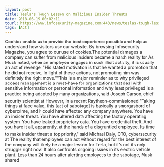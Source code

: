 ```yaml
---
layout: post
title: Tesla's Tough Lesson on Malicious Insider Threats
date: 2018-06-19 00:02:11
tourl: https://www.infosecurity-magazine.com:443/news/teslas-tough-lesson-on-malicious/
tags: [Act]
---
```

Cookies enable us to provide the best experience possible and help us understand how visitors use our website. By browsing Infosecurity Magazine, you agree to our use of cookies.The potential damages a company can suffer from malicious insiders became a harsh reality for As Musk noted, when an employee engages in such illicit activity, it is usually an act of revenge. "His stated motivation is that he wanted a promotion that he did not receive. In light of these actions, not promoting him was definitely the right move.""This is a major reminder as to why privileged access management is a must-have for organizations that deal with sensitive information or personal information and why least privileged is a practice being adopted by many organizations, said Joseph Carson, chief security scientist at However, in a recent Raytheon-commissioned "Taking things at face value, this [act of sabotage] is basically a smorgasbord of cybercrime, and it could have affected any company anywhere. You have an insider threat. You have altered data affecting the factory operating system. You have leaked proprietary data. You have credential theft. And you have it all, apparently, at the hands of a disgruntled employee. Its time to make insider threat a top priority," said Michael Daly, CTO, cybersecurity at The reality that employees can act without regard for the best interest of the company will likely be a major lesson for Tesla, but it's not its only struggle right now. It also confronts ongoing issues in its electric vehicle plant. Less than 24 hours after alerting employees to the sabotage, Musk shared 